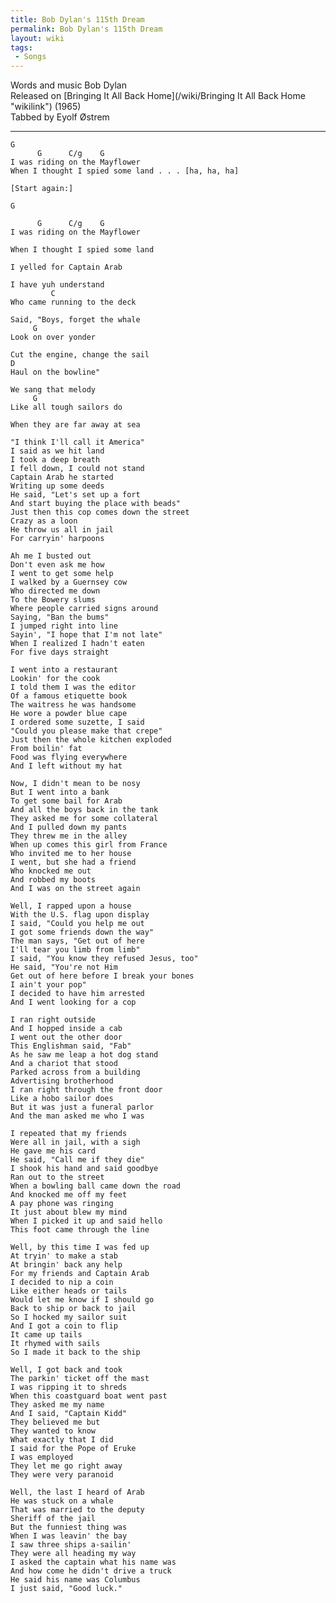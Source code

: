 ```yaml
---
title: Bob Dylan's 115th Dream
permalink: Bob Dylan's 115th Dream
layout: wiki
tags:
 - Songs
---
```


Words and music Bob Dylan  
Released on [Bringing It All Back
Home](/wiki/Bringing It All Back Home "wikilink") (1965)  
 Tabbed by Eyolf Østrem

* * * * *

    G
          G      C/g    G
    I was riding on the Mayflower
    When I thought I spied some land . . . [ha, ha, ha]

    [Start again:]

    G

          G      C/g    G
    I was riding on the Mayflower

    When I thought I spied some land

    I yelled for Captain Arab

    I have yuh understand
             C
    Who came running to the deck

    Said, "Boys, forget the whale
         G
    Look on over yonder

    Cut the engine, change the sail
    D
    Haul on the bowline"

    We sang that melody
         G
    Like all tough sailors do

    When they are far away at sea

    "I think I'll call it America"
    I said as we hit land
    I took a deep breath
    I fell down, I could not stand
    Captain Arab he started
    Writing up some deeds
    He said, "Let's set up a fort
    And start buying the place with beads"
    Just then this cop comes down the street
    Crazy as a loon
    He throw us all in jail
    For carryin' harpoons

    Ah me I busted out
    Don't even ask me how
    I went to get some help
    I walked by a Guernsey cow
    Who directed me down
    To the Bowery slums
    Where people carried signs around
    Saying, "Ban the bums"
    I jumped right into line
    Sayin', "I hope that I'm not late"
    When I realized I hadn't eaten
    For five days straight

    I went into a restaurant
    Lookin' for the cook
    I told them I was the editor
    Of a famous etiquette book
    The waitress he was handsome
    He wore a powder blue cape
    I ordered some suzette, I said
    "Could you please make that crepe"
    Just then the whole kitchen exploded
    From boilin' fat
    Food was flying everywhere
    And I left without my hat

    Now, I didn't mean to be nosy
    But I went into a bank
    To get some bail for Arab
    And all the boys back in the tank
    They asked me for some collateral
    And I pulled down my pants
    They threw me in the alley
    When up comes this girl from France
    Who invited me to her house
    I went, but she had a friend
    Who knocked me out
    And robbed my boots
    And I was on the street again

    Well, I rapped upon a house
    With the U.S. flag upon display
    I said, "Could you help me out
    I got some friends down the way"
    The man says, "Get out of here
    I'll tear you limb from limb"
    I said, "You know they refused Jesus, too"
    He said, "You're not Him
    Get out of here before I break your bones
    I ain't your pop"
    I decided to have him arrested
    And I went looking for a cop

    I ran right outside
    And I hopped inside a cab
    I went out the other door
    This Englishman said, "Fab"
    As he saw me leap a hot dog stand
    And a chariot that stood
    Parked across from a building
    Advertising brotherhood
    I ran right through the front door
    Like a hobo sailor does
    But it was just a funeral parlor
    And the man asked me who I was

    I repeated that my friends
    Were all in jail, with a sigh
    He gave me his card
    He said, "Call me if they die"
    I shook his hand and said goodbye
    Ran out to the street
    When a bowling ball came down the road
    And knocked me off my feet
    A pay phone was ringing
    It just about blew my mind
    When I picked it up and said hello
    This foot came through the line

    Well, by this time I was fed up
    At tryin' to make a stab
    At bringin' back any help
    For my friends and Captain Arab
    I decided to nip a coin
    Like either heads or tails
    Would let me know if I should go
    Back to ship or back to jail
    So I hocked my sailor suit
    And I got a coin to flip
    It came up tails
    It rhymed with sails
    So I made it back to the ship

    Well, I got back and took
    The parkin' ticket off the mast
    I was ripping it to shreds
    When this coastguard boat went past
    They asked me my name
    And I said, "Captain Kidd"
    They believed me but
    They wanted to know
    What exactly that I did
    I said for the Pope of Eruke
    I was employed
    They let me go right away
    They were very paranoid

    Well, the last I heard of Arab
    He was stuck on a whale
    That was married to the deputy
    Sheriff of the jail
    But the funniest thing was
    When I was leavin' the bay
    I saw three ships a-sailin'
    They were all heading my way
    I asked the captain what his name was
    And how come he didn't drive a truck
    He said his name was Columbus
    I just said, "Good luck."
